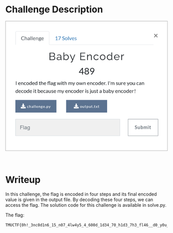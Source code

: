 # Challenge Description
<p align="center">
  <img src="Challenge.png">
</p>
<br>

# Writeup
In this challenge, the flag is encoded in four steps and its final encoded value is given in the output file.
By decoding these four steps, we can access the flag. The solution code for this challenge is available in solve.py.

The flag:
```
TMUCTF{0h!_3nc0d1n6_15_n07_4lw4y5_4_600d_1d34_70_h1d3_7h3_fl46__d0_y0u_46r33?}
```
